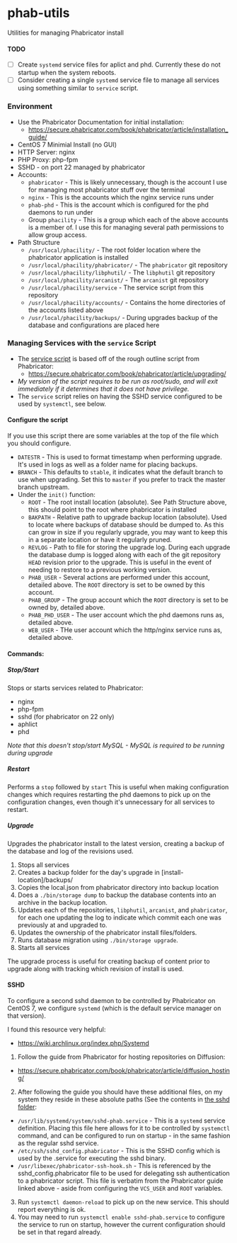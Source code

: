 # phab-utils
Utilities for managing Phabricator install

#### TODO
- [ ] Create `systemd` service files for aplict and phd. Currently these do not startup when the system reboots.
- [ ] Consider creating a single `systemd` service file to manage all services using something similar to `service` script.

### Environment
- Use the Phabricator Documentation for initial installation:
  - https://secure.phabricator.com/book/phabricator/article/installation_guide/
- CentOS 7 Minimial Install (no GUI)
- HTTP Server: nginx
- PHP Proxy: php-fpm
- SSHD - on port 22 managed by phabricator
- Accounts:
  - `phabricator` - This is likely unnecessary, though is the account I use for managing most phabricator stuff over the terminal
  - `nginx` - This is the accounts which the nginx service runs under
  - `phab-phd` - This is the account which is configured for the phd daemons to run under
  - Group `phacility` - This is a group which each of the above accounts is a member of. I use this for managing several path permissions to allow group access.
- Path Structure
  - `/usr/local/phacility/` - The root folder location where the phabricator application is installed
  - `/usr/local/phacility/phabricator/` - The `phabricator` git repository
  - `/usr/local/phacility/libphutil/` - The `libphutil` git repository
  - `/usr/local/phacility/arcanist/` - The `arcanist` git repository
  - `/usr/local/phacility/service` - The service script from this repository
  - `/usr/local/phacility/accounts/` - Contains the home directories of the accounts listed above
  - `/usr/local/phacility/backups/` - During upgrades backup of the database and configurations are placed here

### Managing Services with the `service` Script
 - The [service script](/service/service) is based off of the rough outline script from Phabricator:
   - https://secure.phabricator.com/book/phabricator/article/upgrading/
 - *My version of the script requires to be run as root/sudo, and will exit immediately if it determines that it does not have privilege.*
 - The `service` script relies on having the SSHD service configured to be used by `systemctl`, see below.

#### Configure the script
If you use this script there are some variables at the top of the file which you should configure.
- `DATESTR` - This is used to format timestamp when performing upgrade. It's used in logs as well as a folder name for placing backups.
- `BRANCH` - This defaults to `stable`, it indicates what the default branch to use when upgrading. Set this to `master` if you prefer to track the master branch upstream.
- Under the `init()` function:
  - `ROOT` - The root install location (absolute). See Path Structure above, this should point to the root where phabricator is installed
  - `BAKPATH` - Relative path to upgrade backup location (absolute). Used to locate where backups of database should be dumped to. As this can grow in size if you regularly upgrade, you may want to keep this in a separate location or have it regularly pruned.
  - `REVLOG` - Path to file for storing the upgrade log. During each upgrade the database dump is logged along with each of the git repository `HEAD` revision prior to the upgrade. This is useful in the event of needing to restore to a previous working version.
  - `PHAB_USER` - Several actions are performed under this account, detailed above. The `ROOT` directory is set to be owned by this account.
  - `PHAB_GROUP` - The group account which the `ROOT` directory is set to be owned by, detailed above.
  - `PHAB_PHD_USER` - The user account which the phd daemons runs as, detailed above.
  - `WEB_USER` - THe user account which the http/nginx service runs as, detailed above.

#### Commands:
##### Stop/Start
Stops or starts services related to Phabricator:
- nginx
- php-fpm
- sshd (for phabricator on 22 only)
- aphlict
- phd

*Note that this doesn't stop/start MySQL - MySQL is required to be running during upgrade*

##### Restart
Performs a `stop` followed by `start`
This is useful when making configuration changes which requires restarting the phd daemons to pick up on the configuration changes, even though it's unnecessary for all services to restart.

##### Upgrade
Upgrades the phabricator install to the latest version, creating a backup of the database and log of the revisions used.
1. Stops all services
2. Creates a backup folder for the day's upgrade in [install-location]/backups/
3. Copies the local.json from phabricator directory into backup location
4. Does a `./bin/storage dump` to backup the database contents into an archive in the backup location.
5. Updates each of the repositories, `libphutil`, `arcanist`, and `phabricator`, for each one updating the log to indicate which commit each one was previously at and upgraded to.
6. Updates the ownership of the phabricator install files/folders.
7. Runs database migration using `./bin/storage upgrade`.
8. Starts all services

The upgrade process is useful for creating backup of content prior to upgrade along with tracking which revision of install is used.

#### SSHD
To configure a second sshd daemon to be controlled by Phabricator on CentOS 7, we configure `systemd` (which is the default service manager on that version).

I found this resource very helpful:
  - https://wiki.archlinux.org/index.php/Systemd

1. Follow the guide from Phabricator for hosting repositories on Diffusion:
  - https://secure.phabricator.com/book/phabricator/article/diffusion_hosting/
2. After following the guide you should have these additional files, on my system they reside in these absolute paths (See the contents in [the sshd folder](/sshd/):
  - `/usr/lib/systemd/system/sshd-phab.service` - This is a `systemd` service definition. Placing this file here allows for it to be controlled by `systemctl` command, and can be configured to run on startup - in the same fashion as the regular sshd service.
  - `/etc/ssh/sshd_config.phabricator` - This is the SSHD config which is used by the .service for executing the sshd binary.
  - `/usr/libexec/phabricator-ssh-hook.sh` - This is referenced by the sshd_config.phabricator file to be used for delegating ssh authentication to a phabricator script. This file is verbatim from the Phabricator guide linked above - aside from configuring the `VCS_USER` and `ROOT` variables.
3. Run `systemctl daemon-reload` to pick up on the new service. This should report everything is ok.
4. You may need to run `systemctl enable sshd-phab.service` to configure the service to run on startup, however the current configuration should be set in that regard already.
